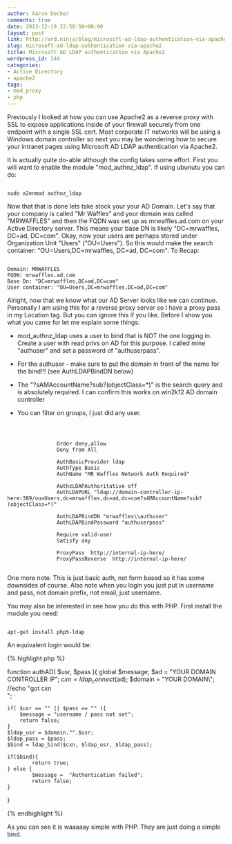 ```yaml
---
author: Aaron Decker
comments: true
date: 2013-12-19 22:58:50+00:00
layout: post
link: http://ard.ninja/blog/microsoft-ad-ldap-authentication-via-apache2/
slug: microsoft-ad-ldap-authentication-via-apache2
title: Microsoft AD LDAP authentication via Apache2
wordpress_id: 244
categories:
- Active Directory
- apache2
tags:
- mod_proxy
- php
---
```


Previously I looked at how you can use Apache2 as a reverse proxy with SSL to expose applications inside of your firewall securely from one endpoint with a single SSL cert. Most corporate IT networks will be using a Windows domain controller so next you may be wondering how to secure your intranet pages using Microsoft AD LDAP authentication via Apache2.

It is actually quite do-able although the config takes some effort. First you will want to enable the module "mod_authnz_ldap". If using ubunutu you can do:

```

sudo a2enmod authnz_ldap

```

Now that that is done lets take stock your your AD Domain. Let's say that your company is called "Mr Waffles" and your domain was called "MRWAFFLES" and then the FQDN was set up as mrwaffles.ad.com on your Active Directory server. This means your base DN is likely "DC=mrwaffles, DC=ad, DC=com". Okay, now your users are perhaps stored under Organization Unit "Users" ("OU=Users"). So this would make the search container: "OU=Users,DC=mrwaffles, DC=ad, DC=com". To Recap:

```

Domain: MRWAFFLES
FQDN: mrwaffles.ad.com
Base Dn: "DC=mrwaffles,DC=ad,DC=com"
User container: "OU=Users,DC=mrwaffles,DC=ad,DC=com"

```


Alright, now that we know what our AD Server looks like we can continue. Personally I am using this for a reverse proxy server so I have a proxy pass in my Location tag. But you can ignore this if you like. Before I show you what you came for let me explain some things:

  * mod_authnz_ldap uses a user to bind that is NOT the one logging in. Create a user with read privs on AD for this purpose. I called mine "authuser" and set a password of "authuserpass".


  * For the authuser - make sure to put the domain in front of the name for the bind!!! (see AuthLDAPBindDN below)


  * The "?sAMAccountName?sub?(objectClass=\*)" is the search query and is absolutely required. I can confirm this works on win2k12 AD domain controller


  * You can filter on groups, I just did any user.




```



                Order deny,allow
                Deny from All

                AuthBasicProvider ldap
                AuthType Basic
                AuthName "MR Waffles Network Auth Required"

                AuthzLDAPAuthoritative off
                AuthLDAPURL "ldap://domain-controller-ip-here:389/ou=Users,dc=mrwaffles,dc=ad,dc=com?sAMAccountName?sub?(objectClass=*)"    

                AuthLDAPBindDN "mrwaffles\\authuser"
                AuthLDAPBindPassword "authuserpass"

                Require valid-user
                Satisfy any

                ProxyPass  http://internal-ip-here/
                ProxyPassReverse  http://internal-ip-here/


```


One more note. This is just basic auth, not form based so it has some downsides of course. Also note when you login you just put in username and pass, not domain prefix, not email, just username.

You may also be interested in see how you do this with PHP. First install the module you need:

```

apt-get install php5-ldap

```

An equivalent login would be:

{% highlight php %}

function authAD( $usr, $pass ){
	global $message;
	$ad = "YOUR DOMAIN CONTROLLER IP";
	$cxn = ldap_connect($ad);
	$domain = "YOUR DOMAIN\\";
	//echo "got cxn  
";

	if( $usr == "" || $pass == "" ){
	    $message = "username / pass not set";
	    return false;
	}
	$ldap_usr = $domain."".$usr;
	$ldap_pass = $pass;
	$bind = ldap_bind($cxn, $ldap_usr, $ldap_pass);

	if($bind){
            return true;
	} else {
            $message =  "Authentication failed";
            return false;
	}
}

{% endhighlight %}


As you can see it is waaaaay simple with PHP. They are just doing a simple bind.
